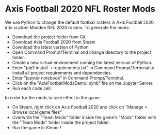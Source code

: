 # Axis Football 2020 NFL Roster Mods
We use Python to change the default football rosters in Axis Football 2020 into custom Madden NFL 2020 rosters. To generate the mods:

- Download the project folder from Git.
- Download Axis Football 2020 from Steam
- Download the latest version of Python
- Open Command Prompt/Terminal and change directory to the project folder.
- Create a new virtual environment running the latest version of Python. 
- Enter "pip3 install -r requirements.txt" in Command Prompt/Terminal to install all project requirements and dependencies.
- Enter "jupyter notebook" in Command Prompt/Terminal. 
- Click on the "AxisFootballModsDemo.ipynb" file on the Jupyter Server.
- Run each code cell.
  
In order for the mods to take effect in the game:
- On Steam, right click on Axis Football 2020 and click on "Manage > Browse local game files"
- Overwrite the "Team Mods" folder inside the game's "Mods" folder with the "Team Mods" folder inside the project folder. 
- Run the game in Steam !

